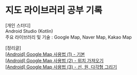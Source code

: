 # 지도 라이브러리 공부 기록
  
[개인 스터디]  
Android Studio (Kotlin)  
주요 라이브러리 및 기술 : Google Map, Naver Map, Kakao Map  


[정리글]  
[[Android] Google Map 사용법 (1) - 기본](https://blog.naver.com/zoooa16/222979142797)  
[[Android] Google Map 사용법 (2) - 위치 가져오기](https://blog.naver.com/zoooa16/222979192089)  
[[Android] Google Map 사용법 (3) - 선, 원, 다각형 그리기](https://blog.naver.com/zoooa16/222979755337)  
